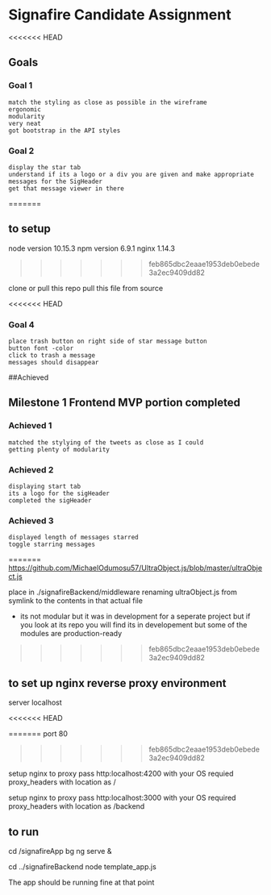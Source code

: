 # Signafire Candidate Assignment

<<<<<<< HEAD
## Goals

### Goal 1
    match the styling as close as possible in the wireframe
    ergonomic
    modularity
    very neat
    got bootstrap in the API styles
    
###  Goal 2
	display the star tab
	understand if its a logo or a div you are given and make appropriate messages for the SigHeader
	get that message viewer in there
=======
## to setup

node version 10.15.3
npm version 6.9.1
nginx 1.14.3
>>>>>>> feb865dbc2eaae1953deb0ebede3a2ec9409dd82

clone or pull this repo 
pull this file from source

<<<<<<< HEAD
### Goal 4   
	place trash button on right side of star message button
	button font -color
	click to trash a message
	messages should disappear

##Achieved

## Milestone 1 Frontend MVP portion completed
### Achieved 1
	
	matched the stylying of the tweets as close as I could
	getting plenty of modularity
 
### Achieved 2
	displaying start tab
	its a logo for the sigHeader
	completed the sigHeader

### Achieved 3
	displayed length of messages starred
	toggle starring messages
=======
https://github.com/MichaelOdumosu57/UltraObject.js/blob/master/ultraObject.js

place in ./signafireBackend/middleware  renaming ultraObject.js from symlink to the contents in that actual file 

* its not modular but it was in development for a seperate project but if you look at its repo you will find its in developement but some of the modules are production-ready
>>>>>>> feb865dbc2eaae1953deb0ebede3a2ec9409dd82

## to set up nginx reverse proxy environment
server localhost

<<<<<<< HEAD
	

=======
port 80
>>>>>>> feb865dbc2eaae1953deb0ebede3a2ec9409dd82

setup nginx to proxy pass http:localhost:4200 with your OS requied proxy_headers with location as /

setup nginx to proxy pass http:localhost:3000 with your OS required proxy_headers with location as  /backend

## to run
cd /signafireApp
bg ng serve &

cd ../signafireBackend
node template_app.js

The app should be running fine at that point


